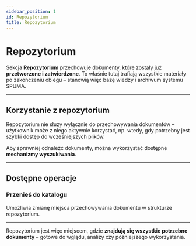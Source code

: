 ```yaml
---
sidebar_position: 1
id: Repozytorium
title: Repozytorium
---
```


# Repozytorium

Sekcja **Repozytorium** przechowuje dokumenty, które zostały już **przetworzone i zatwierdzone**. To właśnie tutaj trafiają wszystkie materiały po zakończeniu obiegu – stanowią więc bazę wiedzy i archiwum systemu SPUMA.

---

## Korzystanie z repozytorium

Repozytorium nie służy wyłącznie do przechowywania dokumentów – użytkownik może z niego aktywnie korzystać, np. wtedy, gdy potrzebny jest szybki dostęp do wcześniejszych plików.

Aby sprawniej odnaleźć dokumenty, można wykorzystać dostępne **mechanizmy wyszukiwania**.

---

## Dostępne operacje

### **Przenieś do katalogu** 
Umożliwia zmianę miejsca przechowywania dokumentu w strukturze repozytorium.

---

Repozytorium jest więc miejscem, gdzie **znajdują się wszystkie potrzebne dokumenty** – gotowe do wglądu, analizy czy późniejszego wykorzystania.
